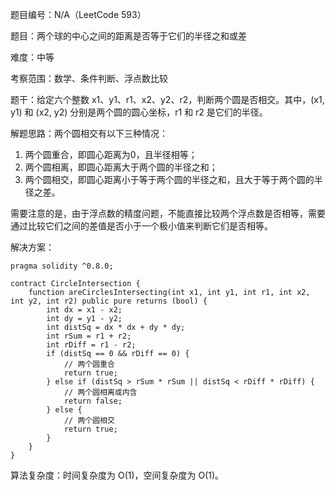 题目编号：N/A（LeetCode 593）

题目：两个球的中心之间的距离是否等于它们的半径之和或差

难度：中等

考察范围：数学、条件判断、浮点数比较

题干：给定六个整数 x1、y1、r1、x2、y2、r2，判断两个圆是否相交。其中，(x1, y1) 和 (x2, y2) 分别是两个圆的圆心坐标，r1 和 r2 是它们的半径。

解题思路：两个圆相交有以下三种情况：

1. 两个圆重合，即圆心距离为0，且半径相等；
2. 两个圆相离，即圆心距离大于两个圆的半径之和；
3. 两个圆相交，即圆心距离小于等于两个圆的半径之和，且大于等于两个圆的半径之差。

需要注意的是，由于浮点数的精度问题，不能直接比较两个浮点数是否相等，需要通过比较它们之间的差值是否小于一个极小值来判断它们是否相等。

解决方案：

```
pragma solidity ^0.8.0;

contract CircleIntersection {
    function areCirclesIntersecting(int x1, int y1, int r1, int x2, int y2, int r2) public pure returns (bool) {
        int dx = x1 - x2;
        int dy = y1 - y2;
        int distSq = dx * dx + dy * dy;
        int rSum = r1 + r2;
        int rDiff = r1 - r2;
        if (distSq == 0 && rDiff == 0) {
            // 两个圆重合
            return true;
        } else if (distSq > rSum * rSum || distSq < rDiff * rDiff) {
            // 两个圆相离或内含
            return false;
        } else {
            // 两个圆相交
            return true;
        }
    }
}
```

算法复杂度：时间复杂度为 O(1)，空间复杂度为 O(1)。